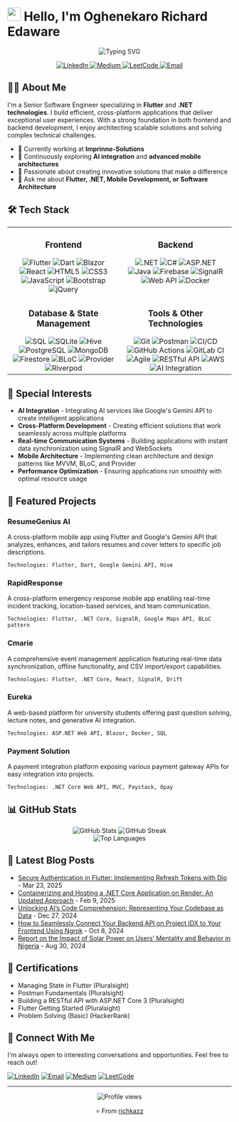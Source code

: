 # <img src="https://media.giphy.com/media/hvRJCLFzcasrR4ia7z/giphy.gif" width="30px"> Hello, I'm Oghenekaro Richard Edaware

<div align="center">
  <img src="https://readme-typing-svg.herokuapp.com?font=Fira+Code&pause=1000&color=2E97F7&center=true&vCenter=true&width=435&lines=Full+Stack+Developer;Mobile+App+Specialist;Flutter+Expert;.NET+Developer;Problem+Solver" alt="Typing SVG" />
</div>

<p align="center">
  <a href="https://linkedin.com/in/karo-edaware-39b1171b2">
    <img src="https://img.shields.io/badge/LinkedIn-0077B5?style=for-the-badge&logo=linkedin&logoColor=white" alt="LinkedIn" />
  </a>
  <a href="https://medium.com/@edawarekaro">
    <img src="https://img.shields.io/badge/Medium-12100E?style=for-the-badge&logo=medium&logoColor=white" alt="Medium" />
  </a>
  <a href="https://leetcode.com/Richkazz/">
    <img src="https://img.shields.io/badge/LeetCode-FFA116?style=for-the-badge&logo=leetcode&logoColor=white" alt="LeetCode" />
  </a>
  <a href="mailto:edawarekaro@gmail.com">
    <img src="https://img.shields.io/badge/Email-D14836?style=for-the-badge&logo=gmail&logoColor=white" alt="Email" />
  </a>
</p>

## 👨‍💻 About Me

I'm a Senior Software Engineer specializing in **Flutter** and **.NET technologies**. I build efficient, cross-platform applications that deliver exceptional user experiences. With a strong foundation in both frontend and backend development, I enjoy architecting scalable solutions and solving complex technical challenges.

- 🔭 Currently working at **Imprinno-Solutions**
- 🌱 Continuously exploring **AI integration** and **advanced mobile architectures**
- 🚀 Passionate about creating innovative solutions that make a difference
- 💬 Ask me about **Flutter, .NET, Mobile Development, or Software Architecture**

## 🛠️ Tech Stack

<table>
  <tr>
    <td valign="top" width="50%">
      <h3 align="center">Frontend</h3>
      <div align="center">  
        <img src="https://img.shields.io/badge/Flutter-02569B?style=for-the-badge&logo=flutter&logoColor=white" alt="Flutter" />
        <img src="https://img.shields.io/badge/Dart-0175C2?style=for-the-badge&logo=dart&logoColor=white" alt="Dart" />
        <img src="https://img.shields.io/badge/Blazor-512BD4?style=for-the-badge&logo=blazor&logoColor=white" alt="Blazor" />
        <img src="https://img.shields.io/badge/React-20232A?style=for-the-badge&logo=react&logoColor=61DAFB" alt="React" />
        <img src="https://img.shields.io/badge/HTML5-E34F26?style=for-the-badge&logo=html5&logoColor=white" alt="HTML5" />
        <img src="https://img.shields.io/badge/CSS3-1572B6?style=for-the-badge&logo=css3&logoColor=white" alt="CSS3" />
        <img src="https://img.shields.io/badge/JavaScript-F7DF1E?style=for-the-badge&logo=javascript&logoColor=black" alt="JavaScript" />
        <img src="https://img.shields.io/badge/Bootstrap-563D7C?style=for-the-badge&logo=bootstrap&logoColor=white" alt="Bootstrap" />
        <img src="https://img.shields.io/badge/jQuery-0769AD?style=for-the-badge&logo=jquery&logoColor=white" alt="jQuery" />
      </div>
    </td>
    <td valign="top" width="50%">
      <h3 align="center">Backend</h3>
      <div align="center">  
        <img src="https://img.shields.io/badge/.NET-512BD4?style=for-the-badge&logo=dotnet&logoColor=white" alt=".NET" />
        <img src="https://img.shields.io/badge/C%23-239120?style=for-the-badge&logo=c-sharp&logoColor=white" alt="C#" />
        <img src="https://img.shields.io/badge/ASP.NET-5C2D91?style=for-the-badge&logo=.net&logoColor=white" alt="ASP.NET" />
        <img src="https://img.shields.io/badge/Java-ED8B00?style=for-the-badge&logo=openjdk&logoColor=white" alt="Java" />
        <img src="https://img.shields.io/badge/Firebase-FFCA28?style=for-the-badge&logo=firebase&logoColor=black" alt="Firebase" />
        <img src="https://img.shields.io/badge/SignalR-512BD4?style=for-the-badge&logo=.net&logoColor=white" alt="SignalR" />
        <img src="https://img.shields.io/badge/Web_API-5C2D91?style=for-the-badge&logo=.net&logoColor=white" alt="Web API" />
        <img src="https://img.shields.io/badge/Docker-2496ED?style=for-the-badge&logo=docker&logoColor=white" alt="Docker" />
      </div>
    </td>
  </tr>
  <tr>
    <td valign="top" width="50%">
      <h3 align="center">Database & State Management</h3>
      <div align="center">  
        <img src="https://img.shields.io/badge/SQL-4479A1?style=for-the-badge&logo=mysql&logoColor=white" alt="SQL" />
        <img src="https://img.shields.io/badge/SQLite-003B57?style=for-the-badge&logo=sqlite&logoColor=white" alt="SQLite" />
        <img src="https://img.shields.io/badge/Hive-FF7A00?style=for-the-badge&logo=hibernate&logoColor=white" alt="Hive" />
        <img src="https://img.shields.io/badge/PostgreSQL-316192?style=for-the-badge&logo=postgresql&logoColor=white" alt="PostgreSQL" />
        <img src="https://img.shields.io/badge/MongoDB-4EA94B?style=for-the-badge&logo=mongodb&logoColor=white" alt="MongoDB" />
        <img src="https://img.shields.io/badge/Firestore-FFCA28?style=for-the-badge&logo=firebase&logoColor=black" alt="Firestore" />
        <img src="https://img.shields.io/badge/BLoC-02569B?style=for-the-badge&logo=flutter&logoColor=white" alt="BLoC" />
        <img src="https://img.shields.io/badge/Provider-02569B?style=for-the-badge&logo=flutter&logoColor=white" alt="Provider" />
        <img src="https://img.shields.io/badge/Riverpod-02569B?style=for-the-badge&logo=flutter&logoColor=white" alt="Riverpod" />
      </div>
    </td>
    <td valign="top" width="50%">
      <h3 align="center">Tools & Other Technologies</h3>
      <div align="center">  
        <img src="https://img.shields.io/badge/Git-F05032?style=for-the-badge&logo=git&logoColor=white" alt="Git" />
        <img src="https://img.shields.io/badge/Postman-FF6C37?style=for-the-badge&logo=postman&logoColor=white" alt="Postman" />
        <img src="https://img.shields.io/badge/CI/CD-2088FF?style=for-the-badge&logo=github-actions&logoColor=white" alt="CI/CD" />
        <img src="https://img.shields.io/badge/GitHub_Actions-2088FF?style=for-the-badge&logo=github-actions&logoColor=white" alt="GitHub Actions" />
        <img src="https://img.shields.io/badge/GitLab_CI-FC6D26?style=for-the-badge&logo=gitlab&logoColor=white" alt="GitLab CI" />
        <img src="https://img.shields.io/badge/Agile-0052CC?style=for-the-badge&logo=jira&logoColor=white" alt="Agile" />
        <img src="https://img.shields.io/badge/RESTful_API-009688?style=for-the-badge&logo=fastapi&logoColor=white" alt="RESTful API" />
        <img src="https://img.shields.io/badge/AWS-232F3E?style=for-the-badge&logo=amazon-aws&logoColor=white" alt="AWS" />
        <img src="https://img.shields.io/badge/AI_Integration-412991?style=for-the-badge&logo=openai&logoColor=white" alt="AI Integration" />
      </div>
    </td>
  </tr>
</table>

## 🧠 Special Interests

- **AI Integration** - Integrating AI services like Google's Gemini API to create intelligent applications
- **Cross-Platform Development** - Creating efficient solutions that work seamlessly across multiple platforms
- **Real-time Communication Systems** - Building applications with instant data synchronization using SignalR and WebSockets
- **Mobile Architecture** - Implementing clean architecture and design patterns like MVVM, BLoC, and Provider
- **Performance Optimization** - Ensuring applications run smoothly with optimal resource usage

## 🚀 Featured Projects

### ResumeGenius AI
A cross-platform mobile app using Flutter and Google's Gemini API that analyzes, enhances, and tailors resumes and cover letters to specific job descriptions.
```
Technologies: Flutter, Dart, Google Gemini API, Hive
```

### RapidResponse
A cross-platform emergency response mobile app enabling real-time incident tracking, location-based services, and team communication.
```
Technologies: Flutter, .NET Core, SignalR, Google Maps API, BLoC pattern
```

### Cmarie
A comprehensive event management application featuring real-time data synchronization, offline functionality, and CSV import/export capabilities.
```
Technologies: Flutter, .NET Core, React, SignalR, Drift
```

### Eureka
A web-based platform for university students offering past question solving, lecture notes, and generative AI integration.
```
Technologies: ASP.NET Web API, Blazor, Docker, SQL
```

### Payment Solution
A payment integration platform exposing various payment gateway APIs for easy integration into projects.
```
Technologies: .NET Core Web API, MVC, Paystack, Opay
```

## 📊 GitHub Stats

<div align="center">
  <img src="https://github-readme-stats.vercel.app/api?username=richkazz&show_icons=true&theme=radical" alt="GitHub Stats" />
  <img src="https://github-readme-streak-stats.herokuapp.com/?user=richkazz&theme=radical" alt="GitHub Streak" />
</div>

<div align="center">
  <img src="https://github-readme-stats.vercel.app/api/top-langs/?username=richkazz&layout=compact&theme=radical" alt="Top Languages" />
</div>

## 📝 Latest Blog Posts
<!-- BLOG-POST-LIST:START -->
- [Secure Authentication in Flutter: Implementing Refresh Tokens with Dio](https://medium.com/@edawarekaro/secure-authentication-in-flutter-implementing-refresh-tokens-with-dio-e3ebef1f56ef?source=rss-f7d2dcf65495------2) - Mar 23, 2025
- [Containerizing and Hosting a .NET Core Application on Render: An Updated Approach](https://medium.com/@edawarekaro/containerizing-and-hosting-a-net-core-application-on-render-an-updated-approach-40fae012787b?source=rss-f7d2dcf65495------2) - Feb 9, 2025
- [Unlocking AI’s Code Comprehension: Representing Your Codebase as Data](https://medium.com/@edawarekaro/unlocking-ais-code-comprehension-representing-your-codebase-as-data-89b2887f76ff?source=rss-f7d2dcf65495------2) - Dec 27, 2024
- [How to Seamlessly Connect Your Backend API on Project IDX to Your Frontend Using Ngrok](https://medium.com/@edawarekaro/how-to-seamlessly-connect-your-backend-api-on-project-idx-to-your-frontend-using-ngrok-2206246c8794?source=rss-f7d2dcf65495------2) - Oct 8, 2024
- [Report on the Impact of Solar Power on Users’ Mentality and Behavior in Nigeria](https://medium.com/@edawarekaro/report-on-the-impact-of-solar-power-on-users-mentality-and-behavior-in-nigeria-c17b8fceae47?source=rss-f7d2dcf65495------2) - Aug 30, 2024
<!-- BLOG-POST-LIST:END -->

## 📜 Certifications

- Managing State in Flutter (Pluralsight)
- Postman Fundamentals (Pluralsight)
- Building a RESTful API with ASP.NET Core 3 (Pluralsight)
- Flutter Getting Started (Pluralsight)
- Problem Solving (Basic) (HackerRank)

## 🔗 Connect With Me

I'm always open to interesting conversations and opportunities. Feel free to reach out!

[![LinkedIn](https://img.shields.io/badge/LinkedIn-Connect-blue?style=for-the-badge&logo=linkedin)](https://linkedin.com/in/karo-edaware-39b1171b2)
[![Email](https://img.shields.io/badge/Email-Contact-red?style=for-the-badge&logo=gmail)](mailto:edawarekaro@gmail.com)
[![Medium](https://img.shields.io/badge/Medium-Follow-black?style=for-the-badge&logo=medium)](https://medium.com/@edawarekaro)
[![LeetCode](https://img.shields.io/badge/LeetCode-Challenge_Me-orange?style=for-the-badge&logo=leetcode)](https://leetcode.com/Richkazz/)

---

<div align="center">
  <img src="https://komarev.com/ghpvc/?username=richkazz&color=blueviolet&style=flat-square" alt="Profile views" />
  <p>⭐️ From <a href="https://github.com/richkazz">richkazz</a></p>
</div>
